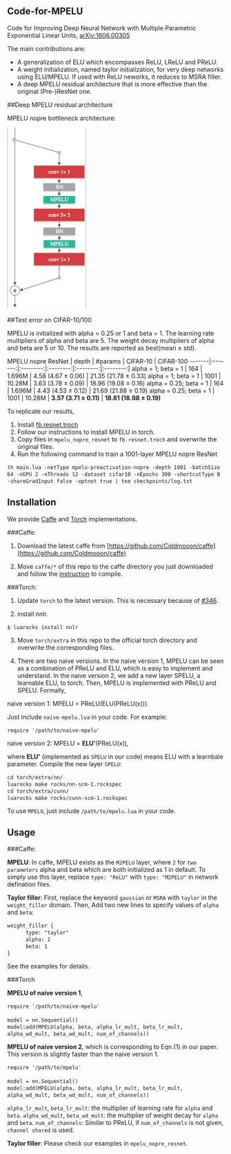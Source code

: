 ## Code-for-MPELU
Code for Improving Deep Neural Network with Multiple Parametric Exponential Linear Units, [arXiv:1606.00305](https://arxiv.org/abs/1606.00305)

The main contributions are:

- A generalization of ELU which encompasses ReLU, LReLU and PReLU.
- A weight initialization, named taylor initialization, for very deep networks using ELU/MPELU. If used with ReLU neworks, it reduces to MSRA filler.
- A deep MPELU residual architecture that is more effective than the original (Pre-)ResNet one.

##Deep MPELU residual architecture

MPELU nopre bottleneck architecture:

![img](torch/models/MPELU-NoPre-ResNet.jpg)

##Test error on CIFAR-10/100

MPELU is initialized with alpha = 0.25 or 1 and beta = 1. The learning rate multipliers of alpha and beta are 5. The weight decay multipliers of alpha and beta are 5 or 10. The results are reported as best(mean ± std).

MPELU nopre ResNet | depth | #params | CIFAR-10 | CIFAR-100 
-------|:-------:|:--------:|:--------:|:--------:|:--------:|
alpha = 1; beta = 1 | 164 | 1.696M | 4.58 (4.67 ± 0.06) | 21.35 (21.78 ± 0.33)
alpha = 1; beta = 1 | 1001 | 10.28M | 3.63 (3.78 ± 0.09) | 18.96 (19.08 ± 0.16)
alpha = 0.25; beta = 1 | 164 | 1.696M | 4.43 (4.53 ± 0.12) | 21.69 (21.88 ± 0.19)
alpha = 0.25; beta = 1 | 1001 | 10.28M | **3.57 (3.71 ± 0.11)** | **18.81 (18.98 ± 0.19)**

To replicate our results,

1. Install [fb.resnet.troch](https://github.com/facebook/fb.resnet.torch)
2. Follow our instructions to install MPELU in torch.
2. Copy files in `mpelu_nopre_resnet` to `fb.resnet.troch` and overwrite the original files.
3. Run the following command to train a 1001-layer MPELU nopre ResNet

```
th main.lua -netType mpelu-preactivation-nopre -depth 1001 -batchSize 64 -nGPU 2 -nThreads 12 -dataset cifar10 -nEpochs 300 -shortcutType B -shareGradInput false -optnet true | tee checkpoints/log.txt
``` 

## Installation
We provide [Caffe](https://github.com/Coldmooon/caffe) and [Torch](http://torch.ch/) implementations.

###Caffe:

1) Download the latest caffe from [https://github.com/Coldmooon/caffe](https://github.com/Coldmooon/caffe)

2) Move `caffe/*` of this repo to the caffe directory you just downloaded and follow the [instruction](http://caffe.berkeleyvision.org/installation.html) to compile.

###Torch:

1) Update `torch` to the latest version. This is necessary because of [#346](https://github.com/torch/cunn/pull/346).

2) install nnlr.

```
$ luarocks install nnlr
```

3) Move `torch/extra` in this repo to the official torch directory and overwrite the corresponding files.


4) There are two naive versions. In the naive version 1, MPELU can be seen as a combination of PReLU and ELU, which is easy to implement and understand. In the naive version 2, we add a new layer SPELU, a learnable ELU, to torch. Then, MPELU is implemented with PReLU and SPELU. Formally,

naive version 1: MPELU = PReLU(ELU(PReLU(x))). 

Just include `naive-mpelu.lua` in your code. For example:

```
require '/path/to/naive-mpelu'
```
naive version 2: MPELU = **ELU'**(PReLU(x)),

where **ELU'** (implemented as `SPELU` in our code) means ELU with a learnbale parameter. Compile the new layer `SPELU`:

```
cd torch/extra/nn/
luarocks make rocks/nn-scm-1.rockspec
cd torch/extra/cunn/
luarocks make rocks/cunn-scm-1.rockspec
```
To use `MPELU`, just include `/path/to/mpelu.lua` in your code.


## Usage
###Caffe:

**MPELU**:
In caffe, MPELU exists as the `M2PELU` layer, where `2` for `two parameters` alpha and beta which are both initialized as 1 in default.
To simply use this layer, replace `type: "ReLU"` with `type: "M2PELU"` in network defination files.

**Taylor filler**:
First, replace the keyword `gaussian` or `MSRA` with `taylor` in the `weight_filler` domain. Then, Add two new lines to specify values of `alpha` and `beta`:

```
weight_filler {
      type: "taylor"
      alpha: 1
      beta: 1
}
```
See the examples for details.

###Torch

**MPELU of naive version 1**,

```
require '/path/to/naive-mpelu'

model = nn.Sequential()
model:add(MPELU(alpha, beta, alpha_lr_mult, beta_lr_mult, alpha_wd_mult, beta_wd_mult, num_of_channels))
```

**MPELU of naive version 2**, which is corresponding to Eqn.(1) in our paper. This version is slightly faster than the naive version 1.


```
require '/path/to/mpelu'

model = nn.Sequential()
model:add(MPELU(alpha, beta, alpha_lr_mult, beta_lr_mult, alpha_wd_mult, beta_wd_mult, num_of_channels))
```
`alpha_lr_mult`, `beta_lr_mult`: the multiplier of learning rate for `alpha` and `beta`.
`alpha_wd_mult`, `beta_wd_mult`: the multiplier of weight decay for `alpha` and `beta`.
`num_of_channels`: Similar to PReLU, if `num_of_channels` is not given, `channel shared` is used.

**Taylor filler**: Please check our examples in `mpelu_nopre_resnet`.










